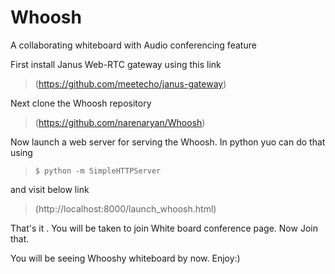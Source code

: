# Whoosh
A collaborating whiteboard with Audio conferencing feature 

First install Janus Web-RTC gateway using this link
>(https://github.com/meetecho/janus-gateway)

Next clone the Whoosh repository 
>(https://github.com/narenaryan/Whoosh)

Now launch a web server for serving the Whoosh. In python yuo can do that using

>`$ python -m SimpleHTTPServer`

and visit below link
>(http://localhost:8000/launch_whoosh.html)

That's it . You will be taken to join White board  conference page. Now Join that.

You will be seeing Whooshy whiteboard by now. Enjoy:)
